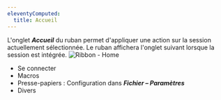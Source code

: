 ```yaml
---
eleventyComputed:
  title: Accueil
---
```

L'onglet ***Accueil*** du ruban permet d'appliquer une action sur la session actuellement sélectionnée. Le ruban affichera l'onglet suivant lorsque la session est intégrée.
![Ribbon - Home](https://cdnweb.devolutions.net/docs/docs_en_rdm_windows_clip10672.png)

* Se connecter
* Macros
* Presse-papiers : Configuration dans ***Fichier – Paramètres***
* Divers
